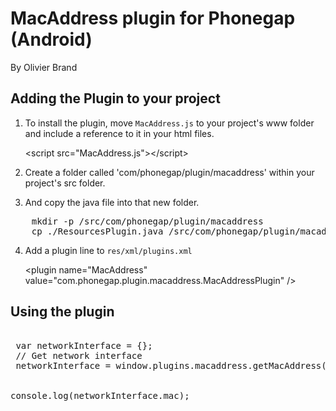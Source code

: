 # MacAddress plugin for Phonegap (Android) #
By Olivier Brand

## Adding the Plugin to your project ##
1. To install the plugin, move `MacAddress.js` to your project's www folder and include a reference to it 
in your html files. 

    &lt;script src="MacAddress.js"&gt;&lt;/script&gt;

2. Create a folder called 'com/phonegap/plugin/macaddress' within your project's src folder.
3. And copy the java file into that new folder.

<pre>
    mkdir -p <your_project>/src/com/phonegap/plugin/macaddress
    cp ./ResourcesPlugin.java <your_project>/src/com/phonegap/plugin/macaddress
</pre>
    
4. Add a plugin line to `res/xml/plugins.xml`

    &lt;plugin name="MacAddress" value="com.phonegap.plugin.macaddress.MacAddressPlugin" /&gt;

## Using the plugin ##

<pre>
	
 var networkInterface = {};
 // Get network interface   
 networkInterface = window.plugins.macaddress.getMacAddress();
            
 
console.log(networkInterface.mac);
 
</pre>